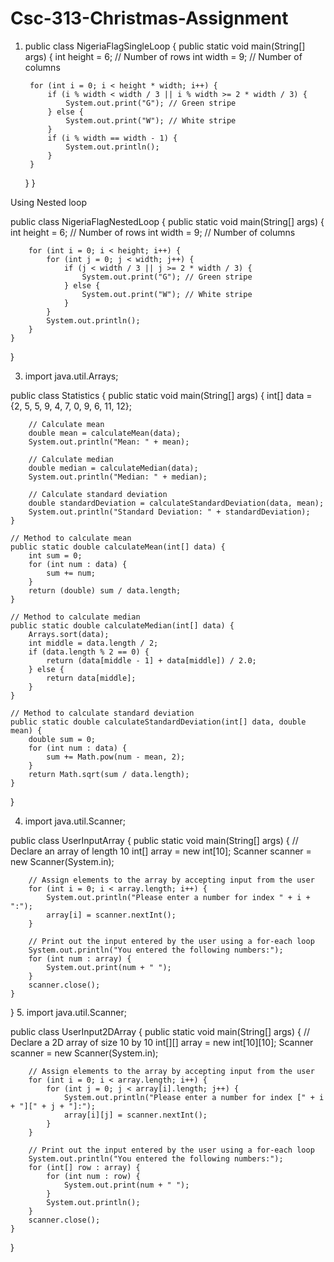 # Csc-313-Christmas-Assignment
1. public class NigeriaFlagSingleLoop {
    public static void main(String[] args) {
        int height = 6; // Number of rows
        int width = 9; // Number of columns

        for (int i = 0; i < height * width; i++) {
            if (i % width < width / 3 || i % width >= 2 * width / 3) {
                System.out.print("G"); // Green stripe
            } else {
                System.out.print("W"); // White stripe
            }
            if (i % width == width - 1) {
                System.out.println();
            }
        }
    }
}

Using Nested loop

public class NigeriaFlagNestedLoop {
    public static void main(String[] args) {
        int height = 6; // Number of rows
        int width = 9; // Number of columns

        for (int i = 0; i < height; i++) {
            for (int j = 0; j < width; j++) {
                if (j < width / 3 || j >= 2 * width / 3) {
                    System.out.print("G"); // Green stripe
                } else {
                    System.out.print("W"); // White stripe
                }
            }
            System.out.println();
        }
    }
}

3. import java.util.Arrays;

public class Statistics {
    public static void main(String[] args) {
        int[] data = {2, 5, 5, 9, 4, 7, 0, 9, 6, 11, 12};

        // Calculate mean
        double mean = calculateMean(data);
        System.out.println("Mean: " + mean);

        // Calculate median
        double median = calculateMedian(data);
        System.out.println("Median: " + median);

        // Calculate standard deviation
        double standardDeviation = calculateStandardDeviation(data, mean);
        System.out.println("Standard Deviation: " + standardDeviation);
    }

    // Method to calculate mean
    public static double calculateMean(int[] data) {
        int sum = 0;
        for (int num : data) {
            sum += num;
        }
        return (double) sum / data.length;
    }

    // Method to calculate median
    public static double calculateMedian(int[] data) {
        Arrays.sort(data);
        int middle = data.length / 2;
        if (data.length % 2 == 0) {
            return (data[middle - 1] + data[middle]) / 2.0;
        } else {
            return data[middle];
        }
    }

    // Method to calculate standard deviation
    public static double calculateStandardDeviation(int[] data, double mean) {
        double sum = 0;
        for (int num : data) {
            sum += Math.pow(num - mean, 2);
        }
        return Math.sqrt(sum / data.length);
    }
}

4. import java.util.Scanner;

public class UserInputArray {
    public static void main(String[] args) {
        // Declare an array of length 10
        int[] array = new int[10];
        Scanner scanner = new Scanner(System.in);

        // Assign elements to the array by accepting input from the user
        for (int i = 0; i < array.length; i++) {
            System.out.println("Please enter a number for index " + i + ":");
            array[i] = scanner.nextInt();
        }

        // Print out the input entered by the user using a for-each loop
        System.out.println("You entered the following numbers:");
        for (int num : array) {
            System.out.print(num + " ");
        }
        scanner.close();
    }
}
5. import java.util.Scanner;

public class UserInput2DArray {
    public static void main(String[] args) {
        // Declare a 2D array of size 10 by 10
        int[][] array = new int[10][10];
        Scanner scanner = new Scanner(System.in);

        // Assign elements to the array by accepting input from the user
        for (int i = 0; i < array.length; i++) {
            for (int j = 0; j < array[i].length; j++) {
                System.out.println("Please enter a number for index [" + i + "][" + j + "]:");
                array[i][j] = scanner.nextInt();
            }
        }

        // Print out the input entered by the user using a for-each loop
        System.out.println("You entered the following numbers:");
        for (int[] row : array) {
            for (int num : row) {
                System.out.print(num + " ");
            }
            System.out.println();
        }
        scanner.close();
    }
}
